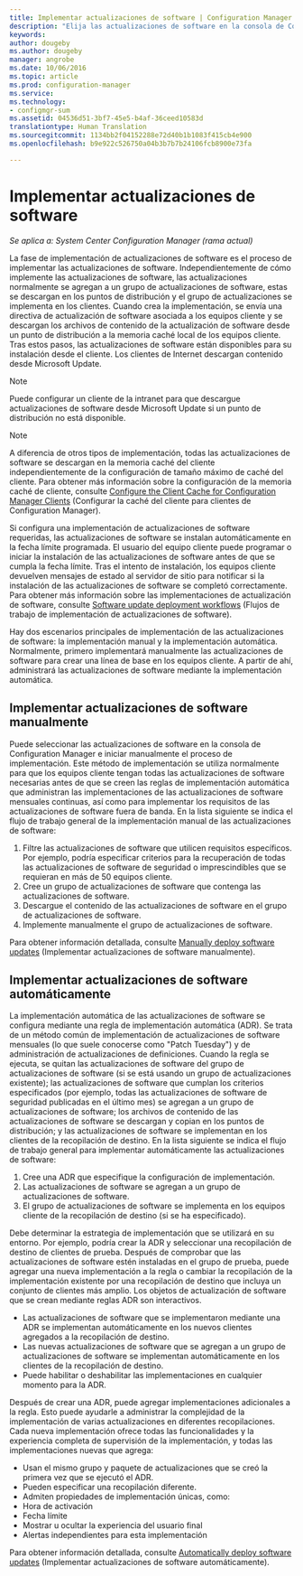 ```yaml
---
title: Implementar actualizaciones de software | Configuration Manager
description: "Elija las actualizaciones de software en la consola de Configuration Manager para iniciar manualmente el proceso de implementación o implementar automáticamente las actualizaciones."
keywords: 
author: dougeby
ms.author: dougeby
manager: angrobe
ms.date: 10/06/2016
ms.topic: article
ms.prod: configuration-manager
ms.service: 
ms.technology:
- configmgr-sum
ms.assetid: 04536d51-3bf7-45e5-b4af-36ceed10583d
translationtype: Human Translation
ms.sourcegitcommit: 1134bb2f04152288e72d40b1b1083f415cb4e900
ms.openlocfilehash: b9e922c526750a04b3b7b7b24106fcb8900e73fa

---
```


#  <a name="a-namebkmksumdeploya-deploy-software-updates"></a><a name="BKMK_SUMDeploy"></a> Implementar actualizaciones de software  

*Se aplica a: System Center Configuration Manager (rama actual)*

La fase de implementación de actualizaciones de software es el proceso de implementar las actualizaciones de software. Independientemente de cómo implemente las actualizaciones de software, las actualizaciones normalmente se agregan a un grupo de actualizaciones de software, estas se descargan en los puntos de distribución y el grupo de actualizaciones se implementa en los clientes. Cuando crea la implementación, se envía una directiva de actualización de software asociada a los equipos cliente y se descargan los archivos de contenido de la actualización de software desde un punto de distribución a la memoria caché local de los equipos cliente. Tras estos pasos, las actualizaciones de software están disponibles para su instalación desde el cliente. Los clientes de Internet descargan contenido desde Microsoft Update.  

> [!NOTE]  
>  Puede configurar un cliente de la intranet para que descargue actualizaciones de software desde Microsoft Update si un punto de distribución no está disponible.  

> [!NOTE]  
>  A diferencia de otros tipos de implementación, todas las actualizaciones de software se descargan en la memoria caché del cliente independientemente de la configuración de tamaño máximo de caché del cliente. Para obtener más información sobre la configuración de la memoria caché de cliente, consulte [Configure the Client Cache for Configuration Manager Clients](../../core/clients/manage/manage-clients.md#BKMK_ClientCache) (Configurar la caché del cliente para clientes de Configuration Manager).  

Si configura una implementación de actualizaciones de software requeridas, las actualizaciones de software se instalan automáticamente en la fecha límite programada. El usuario del equipo cliente puede programar o iniciar la instalación de las actualizaciones de software antes de que se cumpla la fecha límite. Tras el intento de instalación, los equipos cliente devuelven mensajes de estado al servidor de sitio para notificar si la instalación de las actualizaciones de software se completó correctamente. Para obtener más información sobre las implementaciones de actualización de software, consulte [Software update deployment workflows](../understand/software-updates-introduction.md#BKMK_DeploymentWorkflows) (Flujos de trabajo de implementación de actualizaciones de software).  

Hay dos escenarios principales de implementación de las actualizaciones de software: la implementación manual y la implementación automática. Normalmente, primero implementará manualmente las actualizaciones de software para crear una línea de base en los equipos cliente. A partir de ahí, administrará las actualizaciones de software mediante la implementación automática.  

## <a name="a-namebkmkmanualdeploymenta-manually-deploy-software-updates"></a><a name="BKMK_ManualDeployment"></a> Implementar actualizaciones de software manualmente
Puede seleccionar las actualizaciones de software en la consola de Configuration Manager e iniciar manualmente el proceso de implementación. Este método de implementación se utiliza normalmente para que los equipos cliente tengan todas las actualizaciones de software necesarias antes de que se creen las reglas de implementación automática que administran las implementaciones de las actualizaciones de software mensuales continuas, así como para implementar los requisitos de las actualizaciones de software fuera de banda. En la lista siguiente se indica el flujo de trabajo general de la implementación manual de las actualizaciones de software:  

1. Filtre las actualizaciones de software que utilicen requisitos específicos. Por ejemplo, podría especificar criterios para la recuperación de todas las actualizaciones de software de seguridad o imprescindibles que se requieran en más de 50 equipos cliente.  
2. Cree un grupo de actualizaciones de software que contenga las actualizaciones de software.  
3. Descargue el contenido de las actualizaciones de software en el grupo de actualizaciones de software.  
4. Implemente manualmente el grupo de actualizaciones de software.

Para obtener información detallada, consulte [Manually deploy software updates](manually-deploy-software-updates.md) (Implementar actualizaciones de software manualmente).

## <a name="automatically-deploy-software-updates"></a>Implementar actualizaciones de software automáticamente
La implementación automática de las actualizaciones de software se configura mediante una regla de implementación automática (ADR). Se trata de un método común de implementación de actualizaciones de software mensuales (lo que suele conocerse como "Patch Tuesday") y de administración de actualizaciones de definiciones. Cuando la regla se ejecuta, se quitan las actualizaciones de software del grupo de actualizaciones de software (si se está usando un grupo de actualizaciones existente); las actualizaciones de software que cumplan los criterios especificados (por ejemplo, todas las actualizaciones de software de seguridad publicadas en el último mes) se agregan a un grupo de actualizaciones de software; los archivos de contenido de las actualizaciones de software se descargan y copian en los puntos de distribución; y las actualizaciones de software se implementan en los clientes de la recopilación de destino. En la lista siguiente se indica el flujo de trabajo general para implementar automáticamente las actualizaciones de software:  

1.  Cree una ADR que especifique la configuración de implementación.
2.  Las actualizaciones de software se agregan a un grupo de actualizaciones de software.  
3.  El grupo de actualizaciones de software se implementa en los equipos cliente de la recopilación de destino (si se ha especificado).  

Debe determinar la estrategia de implementación que se utilizará en su entorno. Por ejemplo, podría crear la ADR y seleccionar una recopilación de destino de clientes de prueba. Después de comprobar que las actualizaciones de software estén instaladas en el grupo de prueba, puede agregar una nueva implementación a la regla o cambiar la recopilación de la implementación existente por una recopilación de destino que incluya un conjunto de clientes más amplio. Los objetos de actualización de software que se crean mediante reglas ADR son interactivos.  

-   Las actualizaciones de software que se implementaron mediante una ADR se implementan automáticamente en los nuevos clientes agregados a la recopilación de destino.  
-   Las nuevas actualizaciones de software que se agregan a un grupo de actualizaciones de software se implementan automáticamente en los clientes de la recopilación de destino.  
-   Puede habilitar o deshabilitar las implementaciones en cualquier momento para la ADR.  

Después de crear una ADR, puede agregar implementaciones adicionales a la regla. Esto puede ayudarle a administrar la complejidad de la implementación de varias actualizaciones en diferentes recopilaciones. Cada nueva implementación ofrece todas las funcionalidades y la experiencia completa de supervisión de la implementación, y todas las implementaciones nuevas que agrega:  

-   Usan el mismo grupo y paquete de actualizaciones que se creó la primera vez que se ejecutó el ADR.  
-   Pueden especificar una recopilación diferente.  
-   Admiten propiedades de implementación únicas, como:  
   -   Hora de activación  
   -   Fecha límite  
   -   Mostrar u ocultar la experiencia del usuario final  
   -   Alertas independientes para esta implementación  

Para obtener información detallada, consulte [Automatically deploy software updates](automatically-deploy-software-updates.md) (Implementar actualizaciones de software automáticamente).

<!-- ###  <a name="BKMK_ClientCache"></a> Client cache setting  
The Configuration Manager client downloads the content for required software updates to the local client cache soon after it receives the deployment. However, the client waits to download the content until after the **Software available time** setting for the deployment. The client does not download software updates in optional deployments (deployments that do not have a scheduled installation deadline) until the user manually starts the installation. When the configured deadline passes, the software updates client agent performs a scan to verify that the software update is still required, then the software updates client agent checks the local cache on the client computer to verify that the software update source file is still available, and then installs the software update. If the content was deleted from the client cache to make room for another deployment, the client downloads the software updates to the cache. Software updates are always downloaded to the client cache regardless of the configured maximum client cache size. For other deployments, such as applications or packages, the client only downloads content that is within the maximum cache size that you configure for the client. Cached content is not automatically deleted, but it remains in the cache for at least one day after the client used that content.  -->


 <!-- For more information about the deployment process, see [Software update deployment process](../../sum/understand/software-updates-introduction.md#BKMK_DeploymentProcess).  -->



<!--HONumber=Nov16_HO1-->


